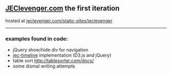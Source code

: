 <h2><a href="http://jeclevenger.com">JEClevenger.com</a> the first iteration</h2>
<p>hosted at <a href="http://jeclevenger.com/static-sites/jeclevenger/">jeclevenger.com/static-sites/jeclevenger</a></p>
<hr>
<h3>examples found in code:</h3>
<ul>
<li>
jQuery show/hide div for navigation
</li>
<li>
<a href="https://github.com/Casl-Media/jec-timeline">jec-timeline</a> implementation (D3.js and jQuery)
</li>
<li>
table sort <a href="http://tablesorter.com/docs/">http://tablesorter.com/docs/</a>
</li>
<li>some dismal writing attempts</li>
</ul>
